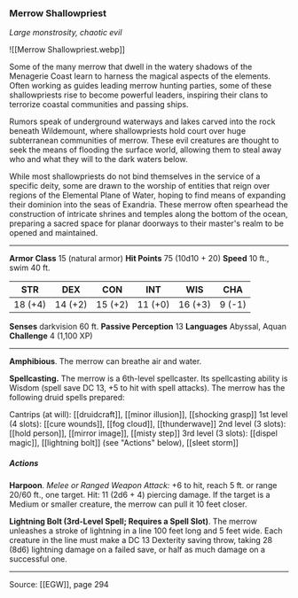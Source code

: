 ### Merrow Shallowpriest
_Large monstrosity, chaotic evil_

![[Merrow Shallowpriest.webp]]

Some of the many merrow that dwell in the watery shadows of the Menagerie Coast learn to harness the magical aspects of the elements. Often working as guides leading merrow hunting parties, some of these shallowpriests rise to become powerful leaders, inspiring their clans to terrorize coastal communities and passing ships.

Rumors speak of underground waterways and lakes carved into the rock beneath Wildemount, where shallowpriests hold court over huge subterranean communities of merrow. These evil creatures are thought to seek the means of flooding the surface world, allowing them to steal away who and what they will to the dark waters below.

While most shallowpriests do not bind themselves in the service of a specific deity, some are drawn to the worship of entities that reign over regions of the Elemental Plane of Water, hoping to find means of expanding their dominion into the seas of Exandria. These merrow often spearhead the construction of intricate shrines and temples along the bottom of the ocean, preparing a sacred space for planar doorways to their master's realm to be opened and maintained.




---

**Armor Class** 15 (natural armor)
**Hit Points** 75 (10d10 + 20)
**Speed** 10 ft., swim 40 ft.

| STR     | DEX     | CON     | INT     | WIS     | CHA     |
|---------|---------|---------|---------|---------|---------|
| 18 (+4) | 14 (+2) | 15 (+2) | 11 (+0) | 16 (+3) | 9 (-1) |

**Senses** darkvision 60 ft.
**Passive Perception** 13
**Languages** Abyssal, Aquan
**Challenge** 4 (1,100 XP)

---

**Amphibious**. The merrow can breathe air and water.

**Spellcasting.** The merrow is a 6th-level spellcaster. Its spellcasting ability is Wisdom (spell save DC 13, +5 to hit with spell attacks). The merrow has the following druid spells prepared:

Cantrips (at will): [[druidcraft]], [[minor illusion]], [[shocking grasp]]
1st level (4 slots): [[cure wounds]], [[fog cloud]], [[thunderwave]]
2nd level (3 slots): [[hold person]], [[mirror image]], [[misty step]]
3rd level (3 slots): [[dispel magic]], [[lightning bolt]] (see "Actions" below), [[sleet storm]]

##### Actions
**Harpoon**. _Melee or Ranged Weapon Attack:_ +6 to hit, reach 5 ft. or range 20/60 ft., one target. Hit: 11 (2d6 + 4) piercing damage. If the target is a Medium or smaller creature, the merrow can pull it 10 feet closer.

**Lightning Bolt (3rd-Level Spell; Requires a Spell Slot)**. The merrow unleashes a stroke of lightning in a line 100 feet long and 5 feet wide. Each creature in the line must make a DC 13 Dexterity saving throw, taking 28 (8d6) lightning damage on a failed save, or half as much damage on a successful one.


---

Source: [[EGW]], page 294
